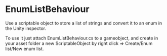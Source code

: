 # <h1>EnumListBehaviour</h1>
<p>Use a scriptable object to store a list of strings and convert it to an enum in the Unity inspector.</p>

<p>To use it just attach EnumListBehaviour.cs to a gameobject, and create in your asset folder a new ScriptableObject by right click => Create/Enum list/New enum list.</p>
